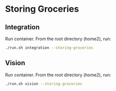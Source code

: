 # Storing Groceries

## Integration
Run container. From the root directory (home2), run:
```bash
./run.sh integration --storing-groceries
```

## Vision
Run container. From the root directory (home2), run:
```bash
./run.sh vision --storing-groceries
```

